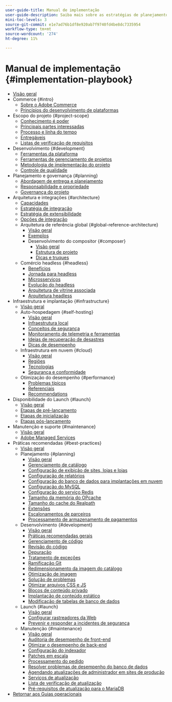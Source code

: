 ```yaml
---
user-guide-title: Manual de implementação
user-guide-description: Saiba mais sobre as estratégias de planejamento e implementação de um site bem-sucedido do Adobe Commerce.
mini-toc-levels: 3
source-git-commit: e1e7ad76b1df8e920ab7f9740fd4be8dc7335954
workflow-type: tm+mt
source-wordcount: '274'
ht-degree: 11%

---
```



# Manual de implementação {#implementation-playbook}

- [Visão geral](overview.md)
- Commerce {#intro}
   - [Sobre o Adobe Commerce](intro/about-commerce.md)
   - [Princípios do desenvolvimento de plataformas](intro/platform-development.md)
- Escopo do projeto {#project-scope}
   - [Conhecimento é poder](project-scope/knowledge.md)
   - [Principais partes interessadas](project-scope/key-stakeholders.md)
   - [Processo e linha do tempo](project-scope/process-timeline.md)
   - [Entregáveis](project-scope/deliverables.md)
   - [Listas de verificação de requisitos](project-scope/requirement-checklists.md)
- Desenvolvimento {#development}
   - [Ferramentas da plataforma](development/platform-tools.md)
   - [Ferramentas de gerenciamento de projetos](development/project-management-tools.md)
   - [Metodologia de implementação do projeto](development/delivery.md)
   - [Controle de qualidade](development/quality-control.md)
- Planejamento e governança {#planning}
   - [Abordagem de entrega e planejamento](planning/delivery.md)
   - [Responsabilidade e propriedade](planning/ownership.md)
   - [Governança do projeto](planning/governance.md)
- Arquitetura e integrações {#architecture}
   - [Capacidades](architecture/capabilities.md)
   - [Estratégia de integração](architecture/integration-strategy.md)
   - [Estratégia de extensibilidade](architecture/extensibility-strategy.md)
   - [Opções de integração](architecture/integration-options.md)
   - Arquitetura de referência global {#global-reference-architecture}
      - [Visão geral](architecture/global-reference/overview.md)
      - [Exemplos](architecture/global-reference/examples.md)
      - Desenvolvimento do compositor {#composer}
         - [Visão geral](architecture/global-reference/composer/overview.md)
         - [Estrutura de projeto](architecture/global-reference/composer/project-structure.md)
         - [Dicas e truques](architecture/global-reference/composer/tips-and-tricks.md)
   - Comércio headless {#headless}
      - [Benefícios](architecture/headless/benefits.md)
      - [Jornada para headless](architecture/headless/journey-to-headless.md)
      - [Microsserviços](architecture/headless/microservices.md)
      - [Evolução do headless](architecture/headless/evolution.md)
      - [Arquitetura de vitrine associada](architecture/headless/legacy-storefront.md)
      - [Arquitetura headless](architecture/headless/adobe-commerce.md)
- Infraestrutura e implantação {#infrastructure}
   - [Visão geral](infrastructure/overview.md)
   - Auto-hospedagem {#self-hosting}
      - [Visão geral](infrastructure/self-hosting/overview.md)
      - [Infraestrutura local](infrastructure/self-hosting/on-premises.md)
      - [Conceitos de segurança](infrastructure/self-hosting/security-concepts.md)
      - [Monitoramento de telemetria e ferramentas](infrastructure/self-hosting/monitoring-tools.md)
      - [Ideias de recuperação de desastres](infrastructure/self-hosting/disaster-recovery-ideas.md)
      - [Dicas de desempenho](infrastructure/self-hosting/performance-tips.md)
   - Infraestrutura em nuvem {#cloud}
      - [Visão geral](infrastructure/cloud/overview.md)
      - [Regiões](infrastructure/cloud/regions.md)
      - [Tecnologias](infrastructure/cloud/technology.md)
      - [Segurança e conformidade](infrastructure/cloud/security.md)
   - Otimização do desempenho {#performance}
      - [Problemas típicos](infrastructure/performance/optimization.md)
      - [Referenciais](infrastructure/performance/benchmarks.md)
      - [Recommendations](infrastructure/performance/recommendations.md)
- Disponibilidade do Launch {#launch}
   - [Visão geral](launch/overview.md)
   - [Etapas de pré-lançamento](launch/pre-launch-steps.md)
   - [Etapas de inicialização](launch/launch-steps.md)
   - [Etapas pós-lançamento](launch/post-launch-steps.md)
- Manutenção e suporte {#maintenance}
   - [Visão geral](maintenance/overview.md)
   - [Adobe Managed Services](maintenance/adobe-managed-services.md)
- Práticas recomendadas {#best-practices}
   - [Visão geral](best-practices/phases.md)
   - Planejamento {#planning}
      - [Visão geral](best-practices/planning/overview.md)
      - [Gerenciamento de catálogo](best-practices/planning/catalog-management.md)
      - [Configuração de exibição de sites, lojas e lojas](best-practices/planning/sites-stores-store-views.md)
      - [Configuração de relatórios](best-practices/planning/reporting-configuration.md)
      - [Configuração do banco de dados para implantações em nuvem&#x200B;](best-practices/planning/database-on-cloud.md)
      - [Configuração do MySQL](best-practices/planning/mysql-configuration.md)
      - [Configuração do serviço Redis](best-practices/planning/redis-service-configuration.md)
      - [Tamanho da memória do OPcache](best-practices/planning/opcache-memory-size.md)
      - [Tamanho do cache do Realpath](best-practices/planning/realpath-cache-size.md)
      - [Extensões](best-practices/planning/extensions.md)
      - [Escalonamentos de parceiros](best-practices/planning/partner-escalation.md)
      - [Processamento de armazenamento de pagamentos](best-practices/planning/payment-processing-storage.md)
   - Desenvolvimento {#development}
      - [Visão geral](best-practices/development/overview.md)
      - [Práticas recomendadas gerais](best-practices/development/general.md)
      - [Gerenciamento de código](best-practices/development/code-management.md)
      - [Revisão do código](best-practices/development/code-review.md)
      - [Depuração](best-practices/development/debugging.md)
      - [Tratamento de exceções](best-practices/development/exception-handling.md)
      - [Ramificação Git](best-practices/development/git-branching.md)
      - [Redimensionamento da imagem do catálogo](best-practices/development/catalog-image-resizing.md)
      - [Otimização de imagem](best-practices/development/image-optimization.md)
      - [Solução de problemas](best-practices/development/troubleshooting.md)
      - [Otimizar arquivos CSS e JS](best-practices/development/optimize-css-js-files.md)
      - [Blocos de conteúdo privado](best-practices/development/private-content-block-configuration.md)
      - [Implantação de conteúdo estático](best-practices/development/static-content-deployment.md)
      - [Modificação de tabelas de banco de dados](best-practices/development/modifying-core-and-third-party-tables.md)
   - Launch {#launch}
      - [Visão geral](best-practices/launch/overview.md)
      - [Configurar rastreadores da Web](best-practices/launch/robots-txt.md)
      - [Prevenir e responder a incidentes de segurança](best-practices/launch/prevent-respond-security-incident.md)
   - Manutenção {#maintenance}
      - [Visão geral](best-practices/maintenance/overview.md)
      - [Auditoria de desempenho de front-end](best-practices/maintenance/frontend-performance.md)
      - [Otimizar o desempenho de back-end](best-practices/maintenance/backend-performance.md)
      - [Configuração do indexador](best-practices/maintenance/indexer-configuration.md)
      - [Patches em escala](best-practices/maintenance/patching-at-scale.md)
      - [Processamento do pedido](best-practices/maintenance/order-processing-configuration.md)
      - [Resolver problemas de desempenho do banco de dados](best-practices/maintenance/resolve-database-performance-issues.md)
      - [Agendando atualizações de administrador em sites de produção](best-practices/maintenance/scheduling-admin-updates-in-production.md)
      - [Serviços de atualização](best-practices/maintenance/update-services.md)
      - [Lista de verificação de atualização](best-practices/maintenance/upgrade-checklist.md)
      - [Pré-requisitos de atualização para o MariaDB](best-practices/maintenance/commerce-235-upgrade-prerequisites-mariadb.md)
- [Retornar aos Guias operacionais](https://experienceleague.adobe.com/docs/commerce-operations/operational-guides/home.html)
